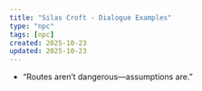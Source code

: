 ```yaml
---
title: "Silas Croft - Dialogue Examples"
type: "npc"
tags: [npc]
created: 2025-10-23
updated: 2025-10-23
---
```

- “Routes aren’t dangerous—assumptions are.”
